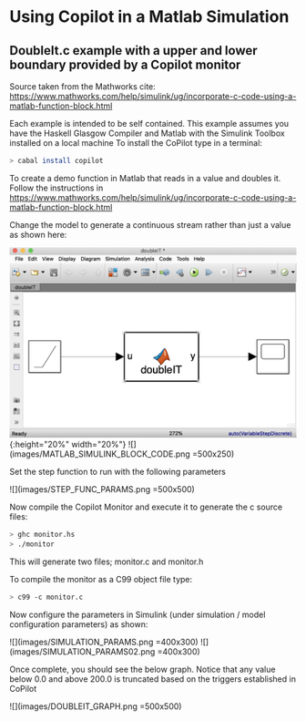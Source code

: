 # Using Copilot in a Matlab Simulation 
## DoubleIt.c example with a upper and lower boundary provided by a Copilot monitor
Source taken from the Mathworks cite: 
https://www.mathworks.com/help/simulink/ug/incorporate-c-code-using-a-matlab-function-block.html

Each example is intended to be self contained. 
This example assumes you have the Haskell Glasgow Compiler and Matlab with the Simulink Toolbox installed on a local machine
To install the CoPilot type in a terminal:
```bash
> cabal install copilot
```
To create a demo function in Matlab that reads in a value and doubles it. Follow the instructions in
https://www.mathworks.com/help/simulink/ug/incorporate-c-code-using-a-matlab-function-block.html

Change the model to generate a continuous stream rather than just a value as shown here:

![](images/SIMULINK_MODEL.png){:height="20%" width="20%"}
![](images/MATLAB_SIMULINK_BLOCK_CODE.png =500x250)


Set the step function to run with the following parameters

![](images/STEP_FUNC_PARAMS.png =500x500)

Now compile the Copilot Monitor and execute it to generate the c source files:

```bash
> ghc monitor.hs
> ./monitor
```
This will generate two files; monitor.c and monitor.h

To compile the monitor as a C99 object file type:

```bash
> c99 -c monitor.c
```

Now configure the parameters in Simulink (under simulation / model configuration parameters) as shown:

![](images/SIMULATION_PARAMS.png =400x300)
![](images/SIMULATION_PARAMS02.png =400x300)

Once complete, you should see the below graph. Notice that any value below 0.0 and above 200.0 is truncated based on the triggers established in CoPilot

![](images/DOUBLEIT_GRAPH.png =500x500)




